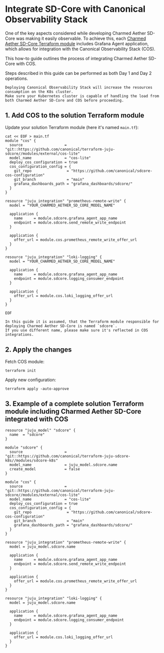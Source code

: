 # Integrate SD-Core with Canonical Observability Stack

One of the key aspects considered while developing Charmed Aether SD-Core was making it easily observable.
To achieve this, each [Charmed Aether SD-Core Terraform module][Charmed Aether SD-Core Terraform modules] includes Grafana Agent application, which allows for integration with the Canonical Observability Stack (COS).

This how-to guide outlines the process of integrating Charmed Aether SD-Core with COS.

Steps described in this guide can be performed as both Day 1 and Day 2 operations.

```{note}
Deploying Canonical Observability Stack will increase the resources consumption on the K8s cluster. 
Make sure your Kubernetes cluster is capable of handling the load from both Charmed Aether SD-Core and COS before proceeding.  
```

## 1. Add COS to the solution Terraform module

Update your solution Terraform module (here it's named `main.tf`):

```console
cat << EOF > main.tf
module "cos" {
  source                   = "git::https://github.com/canonical/terraform-juju-sdcore//modules/external/cos-lite"
  model_name               = "cos-lite"
  deploy_cos_configuration = true
  cos_configuration_config = {
    git_repo                = "https://github.com/canonical/sdcore-cos-configuration"
    git_branch              = "main"
    grafana_dashboards_path = "grafana_dashboards/sdcore/"
  }
}

resource "juju_integration" "prometheus-remote-write" {
  model = "YOUR_CHARMED_AETHER_SD_CORE_MODEL_NAME"

  application {
    name     = module.sdcore.grafana_agent_app_name
    endpoint = module.sdcore.send_remote_write_endpoint
  }

  application {
    offer_url = module.cos.prometheus_remote_write_offer_url
  }
}

resource "juju_integration" "loki-logging" {
  model = "YOUR_CHARMED_AETHER_SD_CORE_MODEL_NAME"

  application {
    name     = module.sdcore.grafana_agent_app_name
    endpoint = module.sdcore.logging_consumer_endpoint
  }

  application {
    offer_url = module.cos.loki_logging_offer_url
  }
}

EOF
```

```{note}
In this guide it is assumed, that the Terraform module responsible for deploying Charmed Aether SD-Core is named `sdcore`.
If you use different name, please make sure it's reflected in COS integrations.
```

## 2. Apply the changes

Fetch COS module:

```console
terraform init
```

Apply new configuration:

```console
terraform apply -auto-approve
```

## 3. Example of a complete solution Terraform module including Charmed Aether SD-Core integrated with COS

```console
resource "juju_model" "sdcore" {
  name  = "sdcore"
}

module "sdcore" {
  source                   = "git::https://github.com/canonical/terraform-juju-sdcore-k8s//modules/sdcore-k8s"
  model_name               = juju_model.sdcore.name
  create_model             = false
}

module "cos" {
  source                   = "git::https://github.com/canonical/terraform-juju-sdcore//modules/external/cos-lite"
  model_name               = "cos-lite"
  deploy_cos_configuration = true
  cos_configuration_config = {
    git_repo                = "https://github.com/canonical/sdcore-cos-configuration"
    git_branch              = "main"
    grafana_dashboards_path = "grafana_dashboards/sdcore/"
  }
}

resource "juju_integration" "prometheus-remote-write" {
  model = juju_model.sdcore.name

  application {
    name     = module.sdcore.grafana_agent_app_name
    endpoint = module.sdcore.send_remote_write_endpoint
  }

  application {
    offer_url = module.cos.prometheus_remote_write_offer_url
  }
}

resource "juju_integration" "loki-logging" {
  model = juju_model.sdcore.name

  application {
    name     = module.sdcore.grafana_agent_app_name
    endpoint = module.sdcore.logging_consumer_endpoint
  }

  application {
    offer_url = module.cos.loki_logging_offer_url
  }
}
```

[Charmed Aether SD-Core Terraform modules]: https://github.com/canonical/terraform-juju-sdcore
